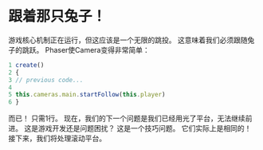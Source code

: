 # 跟着那只兔子！

游戏核心机制正在运行，但这应该是一个无限的跳投。 这意味着我们必须跟随兔子的跳跃。
Phaser使Camera变得非常简单：

```javascript
1 create()
2 {
3 // previous code...
4
5 this.cameras.main.startFollow(this.player)
6 }
```

而已！ 只需1行。
现在，我们的下一个问题是我们已经用光了平台，无法继续前进。 这是游戏开发还是问题困扰？
这是一个技巧问题。 它们实际上是相同的！ 接下来，我们将处理滚动平台。